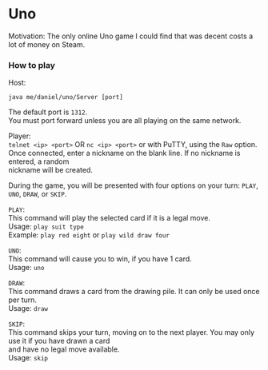 # Uno  
Motivation: The only online Uno game I could find that was decent costs a lot of money on Steam.  

### How to play  
Host:  
```
java me/daniel/uno/Server [port]
```  
The default port is `1312`.  
You must port forward unless you are all playing on the same network.

Player:  
`telnet <ip> <port>` OR `nc <ip> <port>` or with PuTTY, using the `Raw` option.  
Once connected, enter a nickname on the blank line. If no nickname is entered, a random  
nickname will be created.

During the game, you will be presented with four options on your turn: `PLAY`, `UNO`, `DRAW`, or `SKIP`.  

`PLAY`:  
This command will play the selected card if it is a legal move.  
Usage: `play suit type`  
Example: `play red eight` or `play wild draw four`

`UNO`:  
This command will cause you to win, if you have 1 card.  
Usage: `uno`

`DRAW`:  
This command draws a card from the drawing pile. It can only be used once per turn.  
Usage: `draw`

`SKIP`:  
This command skips your turn, moving on to the next player. You may only use it if you have drawn a card  
and have no legal move available.  
Usage: `skip`

